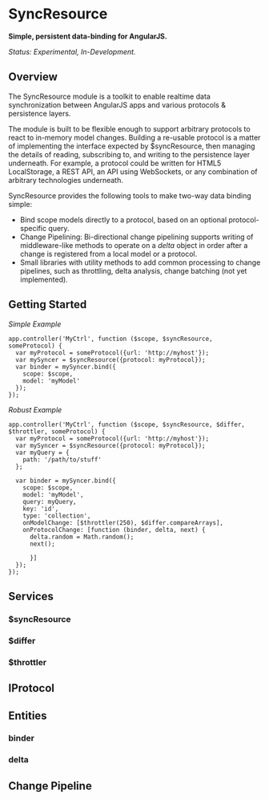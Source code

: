 # SyncResource

__Simple, persistent data-binding for AngularJS.__

_Status: Experimental, In-Development._

## Overview

The SyncResource module is a toolkit to enable realtime data synchronization between AngularJS apps and various protocols & persistence layers.

The module is built to be flexible enough to support arbitrary protocols to react to in-memory model changes. Building a re-usable protocol is a matter of implementing the interface expected by $syncResource, then managing the details of reading, subscribing to, and writing to the persistence layer underneath. For example, a protocol could be written for HTML5 LocalStorage, a REST API, an API using WebSockets, or any combination of arbitrary technologies underneath.

SyncResource provides the following tools to make two-way data binding simple:

 * Bind scope models directly to a protocol, based on an optional protocol-specific query.
 * Change Pipelining: Bi-directional change pipelining supports writing of middleware-like methods to operate on a _delta_ object in order after a change is registered from a local model or a protocol.
 * Small libraries with utility methods to add common processing to change pipelines, such as throttling, delta analysis, change batching (not yet implemented).


## Getting Started

_Simple Example_

    app.controller('MyCtrl', function ($scope, $syncResource, someProtocol) {
      var myProtocol = someProtocol({url: 'http://myhost'});
      var mySyncer = $syncResource({protocol: myProtocol});
      var binder = mySyncer.bind({
        scope: $scope,
        model: 'myModel'
      });
    });

_Robust Example_

    app.controller('MyCtrl', function ($scope, $syncResource, $differ, $throttler, someProtocol) {
      var myProtocol = someProtocol({url: 'http://myhost'});
      var mySyncer = $syncResource({protocol: myProtocol});
      var myQuery = {
        path: '/path/to/stuff'
      };

      var binder = mySyncer.bind({
        scope: $scope,
        model: 'myModel',
        query: myQuery,
        key: 'id',
        type: 'collection',
        onModelChange: [$throttler(250), $differ.compareArrays],
        onProtocolChange: [function (binder, delta, next) {
          delta.random = Math.random();
          next();

          }]
      });
    });
    

## Services

### $syncResource

### $differ

### $throttler

## IProtocol

## Entities

### binder

### delta



## Change Pipeline